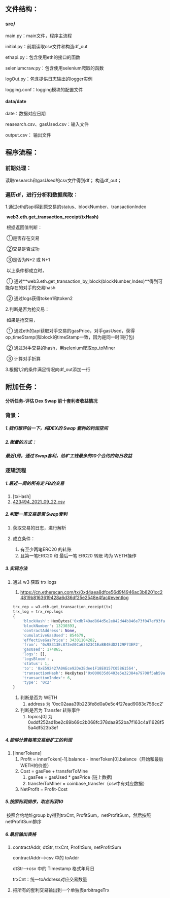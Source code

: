 ## 文件结构：

### src/

main.py：main文件，程序主流程

initial.py：前期读取csv文件和构造df_out

ethapi.py：包含使用eth的接口的函数

seleniumcraw.py：包含使用selenium爬取的函数

logOut.py：包含提供日志输出的logger实例

logging.conf：logging模块的配置文件

#### data/date

date：数据对应日期

reasearch.csv、gasUsed.csv：输入文件

output.csv： 输出文件 

## 程序流程：

### 前期处理：

读取research和gasUsed的csv文件得到df；
构造df_out；

### 遍历df，进行分析和数据爬取：

1.通过eth的api得到原交易的status、blockNumber、transactionIndex

​	**web3.eth.get_transaction_receipt(txHash)**

​	根据返回值判断：

​		①是否存在交易

​		②交易是否成功

​		③是否为N+2 或 N+1

​	以上条件都成立时，

​	① 通过**web3.eth.get_transaction_by_block(blockNumber,Index)**得到可能存在的对手的交易hash

​	② 通过logs获得token1和token2

2.判断是否为抢交易：

​	如果是抢交易，

​	① 通过eth的api获取对手交易的gasPrice，对手gasUsed，获得op_timeStamp(和block的timeStamp一致，因为是同一时间打包)

​	② 通过对手交易的hash，用selenium爬取op_toMiner

​	③ 计算对手折算 	

3.根据1,2的条件满足情况向df_out添加一行

## 附加任务：

#### 分析任务-评估 Dex Swap 前十套利者收益情况

### 背景：

##### 1.我们想评估一下，纯DEX的 Swap 套利的利润空间

##### 2.衡量的方式：

##### 	最近1周，通过 Swap套利，给旷工钱最多的10个合约的每日收益

### 逻辑流程

##### 1.最近一周的所有走 FB的交易  

1. [txHash]
2. [423494_2021_09_22.csv](https://r09na2abps.larksuite.com/file/boxusqyiVAfuOM1d5Trt2gU2Y1d) 



##### 2.判断一笔交易是否 Swap套利

1. 获取交易的日志，进行解析

2. 成立条件：

   1. 有至少两笔ERC20 的转账
   2. 且第一笔ERC20 和 最后一笔 ERC20 转账 均为 WETH操作

   

##### 3.实现方法

1. 通过 w3 获取 trx logs
   1. https://cn.etherscan.com/tx/0xd4aea8dfce56d9f4946ac3b8201cc24819b8163619428a6d36df25e2548e4fac#eventlog
   
   ```python
   trx_rep = w3.eth.get_transaction_receipt(tx)
   trx_log = trx_rep.logs
   {
       'blockHash': HexBytes('0xdb749ad864d5e2e842d44b846e73f047ef93fa7e18a399682a50213be06c1b59'), 
       'blockNumber': 13230393, 
       'contractAddress': None, 
       'cumulativeGasUsed': 854679, 
       'effectiveGasPrice': 34301104282, 
       'from': '0x98313Ec873eA0Ca63623C1EaBB4EdD2129F73EF2', 
       'gasUsed': 174865, 
       'logs': [], 
       'logsBloom': , 
       'status': 1, 
       'to': '0xE592427A0AEce92De3Edee1F18E0157C05861564', 
       'transactionHash': HexBytes('0x000035d6403e5e32384a79708f5ab59a370a00061ab4606e6cb599439d2d45e7'), 
       'transactionIndex': 6, 
       'type': '0x2'
   }
   ```
   
   
   
   1. 判断是否为 WETH
      1. address 为 '0xc02aaa39b223fe8d0a0e5c4f27ead9083c756cc2'
   2. 判断是否为 Transfer 转账事件
      1. topics[0] 为 0xddf252ad1be2c89b69c2b068fc378daa952ba7f163c4a11628f55a4df523b3ef



##### 4.能够计算每笔交易给矿工的利润

1. [innerTokens]
   1. Profit = innerToken[-1].balance - innerToken[0].balance（开始和最后WETH的价差）
   2. Cost = gasFee + transferToMine
      1. gasFee = gasUsed * gasPrice (链上数据)
      2. transferToMIner = coinbase_transfer（csv中有对应数据）
   3. NetProfit = Profit-Cost



##### 5.按照利润排序，取总利润10

​	按照合约地址group by得到trxCnt, ProfitSum，netProfitSum，然后按照netProfitSum排序



##### 6.最后输出表格

1. contractAddr, dtStr, trxCnt, ProfitSum, netProfitSum

   contractAddr-->csv 中的 toAddr

   dtStr-->csv 中的 Timestamp 格式年月日

   trxCnt：统一toAddress对应交易数量

2. 把所有的套利交易输出到一个单独表arbitrageTrx
